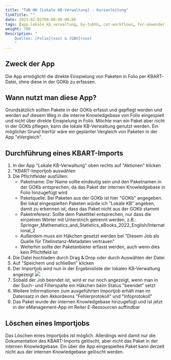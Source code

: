 ```yaml
---
title: "TUB HH [Lokale KB-Verwaltung] - Kurzanleitung"
linkTitle: ""
date: 2023-02-01T00:00:00-00:00
tags: [app-lokale_kb_verwaltung, by-tubhh, cat-workflows, for-anwender, by-community_einzelbeitrag]
weight: 700
Description: "
    Quellen: [Folio](xxx) & [GBV](xxx)
    "
---
```


## Zweck der App

Die App ermöglicht die direkte Einspielung von Paketen in Folio per KBART-Datei, ohne diese in der GOKb zu erfassen.

## Wann nutzt man diese App?

Grundsätzlich sollten Pakete in der GOKb erfasst und gepflegt werden und werden auf diesem Weg in die interne Knowledgebase von Folio eingespielt und nicht über direkte Einspielung in Folio. Möchte man ein Paket aber nicht in der GOKb pflegen, kann die lokale KB-Verwaltung genutzt werden. Ein möglicher Grund hierfür wäre ein geplanter Vergleich von Paketen in der App "eVergleich".

## Durchführung eines KBART-Imports

1.  In der App "Lokale KB-Verwaltung" oben rechts auf "Aktionen" klicken
2.  "KBART-Importjob auswählen
3.  Die Pflichtfelder ausfüllen:
    * Paketname: Der Name sollte eindeutig sein und den Paketnamen in der GOKb entsprechen, da das Paket der internen Knowledgebase in Folio hinzugefügt wird
    * Paketquelle: Bei Paketen aus der GOKb ist hier "GOKb" angegeben. Bei lokal eingespielten Paketen würde ich "Lokale KB" angeben, damit zu erkennen ist, dass das Paket nicht aus der GOKb stammt
    * Paketreferenz: Sollte dem Pakettitel entsprechen, nur dass die einzelnen Wörter mit Unterstrich getrennt werden, z.B.: Springer\_Mathematics\_and\_Statistics\_eBooks\_2022\_English/International\_2
    * Außerdem muss ein Häkchen gesetzt werden bei "Diesem Job als Quelle für Titelinstanz-Metadaten vertrauen"
    * Weiterhin sollte der Paketanbieter erfasst werden, auch wenn dies kein Pflichtfeld ist
4.  Die Datei hochladen durch Drag & Drop oder durch Auswählen der Datei
5.  Auf "Speichern und schließen" klicken
6.  Der Importjob wird nun in der Ergebnisliste der lokalen KB-Verwaltung angezeigt ![](/img/de/../../../attachments/070TUB~1_2023-02-10-17-59-25.png)
8.  Sobald der Job beendet ist, wird er nur noch angezeigt, wenn man in der Such- und Filterspalte ein Häkchen beim Status "beendet" setzt
9.  Weitere Informationen zum ausgeführten Importjob erhält man im Datensatz in den Akkordeons "Fehlerprotokoll" und "Infoprotokoll"
10. Das Paket wurde der internen Knowledgebase hinzugefügt und ist jetzt in der eManagement-App im Reiter E-Ressourcen auffindbar

## Löschen eines Importjobs

Das Löschen eines Importjobs ist möglich. Allerdings wird damit nur die Dokumentation des KBART-Imports gelöscht, aber nicht das Paket in der internen Knowledgebase. Ein über die App eingespieltes Paket kann derzeit nicht aus der internen Knowledgebase gelöscht werden.
